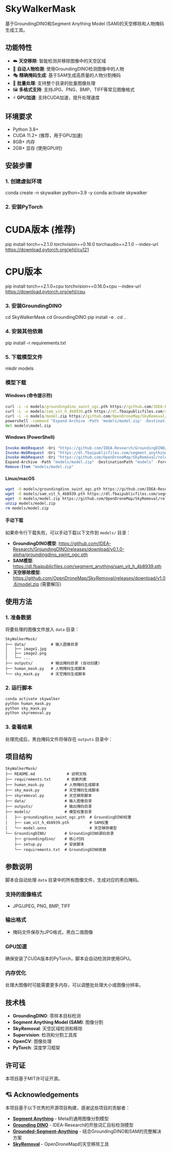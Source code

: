 # SkyWalkerMask
基于GroundingDINO和Segment Anything Model (SAM)的天空移除和人物掩码生成工具。

## 功能特性
- ☁️ **天空移除**: 智能检测并移除图像中的天空区域
- 🎯 **自动人物检测**: 使用GroundingDINO检测图像中的人物
- 🎭 **精确掩码生成**: 基于SAM生成高质量的人物分割掩码
- 📁 **批量处理**: 支持整个目录的批量图像处理
- 🖼️ **多格式支持**: 支持JPG、PNG、BMP、TIFF等常见图像格式
- ⚡ **GPU加速**: 支持CUDA加速，提升处理速度

## 环境要求
- Python 3.8+
- CUDA 11.2+ (推荐，用于GPU加速)
- 8GB+ 内存
- 2GB+ 显存 (使用GPU时)

## 安装步骤
### 1. 创建虚拟环境
conda create -n skywalker python=3.9 -y
conda activate skywalker

### 2. 安装PyTorch
# CUDA版本 (推荐)
pip install torch==2.1.0 torchvision==0.16.0 torchaudio==2.1.0 --index-url https://download.pytorch.org/whl/cu121
# CPU版本
pip install torch==2.1.0+cpu torchvision==0.16.0+cpu --index-url https://download.pytorch.org/whl/cpu

### 3. 安装GroundingDINO
cd SkyWalkerMask
cd GroundingDINO
pip install -e .
cd ..

### 4. 安装其他依赖
pip install -r requirements.txt

### 5. 下载模型文件
mkdir models

### 模型下载
#### Windows (命令提示符)
```cmd
curl -L -o models/groundingdino_swint_ogc.pth https://github.com/IDEA-Research/GroundingDINO/releases/download/v0.1.0-alpha/groundingdino_swint_ogc.pth
curl -L -o models/sam_vit_h_4b8939.pth https://dl.fbaipublicfiles.com/segment_anything/sam_vit_h_4b8939.pth
curl -L -o models/model.zip https://github.com/OpenDroneMap/SkyRemoval/releases/download/v1.0.6/model.zip
powershell -command "Expand-Archive -Path 'models/model.zip' -DestinationPath 'models' -Force"
del models\model.zip
```

#### Windows (PowerShell)
```powershell
Invoke-WebRequest -Uri "https://github.com/IDEA-Research/GroundingDINO/releases/download/v0.1.0-alpha/groundingdino_swint_ogc.pth" -OutFile "models/groundingdino_swint_ogc.pth"
Invoke-WebRequest -Uri "https://dl.fbaipublicfiles.com/segment_anything/sam_vit_h_4b8939.pth" -OutFile "models/sam_vit_h_4b8939.pth"
Invoke-WebRequest -Uri "https://github.com/OpenDroneMap/SkyRemoval/releases/download/v1.0.6/model.zip" -OutFile "models/model.zip"
Expand-Archive -Path "models/model.zip" -DestinationPath "models" -Force
Remove-Item "models/model.zip"
```

#### Linux/macOS
```bash
wget -O models/groundingdino_swint_ogc.pth https://github.com/IDEA-Research/GroundingDINO/releases/download/v0.1.0-alpha/groundingdino_swint_ogc.pth
wget -O models/sam_vit_h_4b8939.pth https://dl.fbaipublicfiles.com/segment_anything/sam_vit_h_4b8939.pth
wget -O models/model.zip https://github.com/OpenDroneMap/SkyRemoval/releases/download/v1.0.6/model.zip
unzip models/model.zip
rm models/model.zip
```

#### 手动下载
如果命令行下载失败，可以手动下载以下文件到 `models/` 目录：

- **GroundingDINO模型**: https://github.com/IDEA-Research/GroundingDINO/releases/download/v0.1.0-alpha/groundingdino_swint_ogc.pth
- **SAM模型**: https://dl.fbaipublicfiles.com/segment_anything/sam_vit_h_4b8939.pth
- **天空移除模型**: https://github.com/OpenDroneMap/SkyRemoval/releases/download/v1.0.6/model.zip (需要解压)


## 使用方法
### 1. 准备数据

将要处理的图像文件放入 `data` 目录：

```
SkyWalkerMask/
├── data/           # 输入图像目录
│   ├── image1.jpg
│   ├── image2.png
│   └── ...
├── outputs/        # 输出掩码目录 (自动创建)
├── human_mask.py   # 人物掩码生成脚本
└── sky_mask.py     # 天空掩码生成脚本
```

### 2. 运行脚本
```bash
conda activate skywalker
python human_mask.py
python sky_mask.py
python skyremoval.py
```

### 3. 查看结果
处理完成后，黑白掩码文件将保存在 `outputs` 目录中：


## 项目结构
```
SkyWalkerMask/
├── README.md              # 说明文档
├── requirements.txt       # 依赖列表
├── human_mask.py         # 人物掩码生成脚本
├── sky_mask.py           # 天空掩码生成脚本
├── skyremoval.py         # 天空移除脚本
├── data/                 # 输入图像目录
├── outputs/              # 输出掩码目录
├── models/               # 模型权重目录
│   ├── groundingdino_swint_ogc.pth  # GroundingDINO权重
│   ├── sam_vit_h_4b8939.pth         # SAM权重
│   └── model.onnx                   # 天空移除模型
└── GroundingDINO/        # GroundingDINO源码目录
    ├── groundingdino/    # 核心代码
    ├── setup.py          # 安装脚本
    └── requirements.txt  # GroundingDINO依赖
```

## 参数说明
脚本会自动处理 `data` 目录中的所有图像文件，生成对应的黑白掩码。

### 支持的图像格式
- JPG/JPEG, PNG, BMP, TIFF

### 输出格式
- 掩码文件保存为JPG格式，黑白二值图像

### GPU加速
确保安装了CUDA版本的PyTorch，脚本会自动检测并使用GPU。

### 内存优化
处理大图像时可能需要更多内存，可以调整批处理大小或图像分辨率。

## 技术栈
- **GroundingDINO**: 零样本目标检测
- **Segment Anything Model (SAM)**: 图像分割
- **SkyRemoval**: 天空区域检测和移除
- **Supervision**: 检测和分割工具库
- **OpenCV**: 图像处理
- **PyTorch**: 深度学习框架

## 许可证
本项目基于MIT许可证开源。

## 💘 Acknowledgements
本项目基于以下优秀的开源项目构建，感谢这些项目的贡献者：
- **[Segment Anything](https://github.com/facebookresearch/segment-anything)** - Meta的通用图像分割模型
- **[Grounding DINO](https://github.com/IDEA-Research/GroundingDINO)** - IDEA-Research的开放词汇目标检测模型
- **[Grounded-Segment-Anything](https://github.com/IDEA-Research/Grounded-Segment-Anything)** - 结合GroundingDINO和SAM的完整解决方案
- **[SkyRemoval](https://github.com/OpenDroneMap/SkyRemoval)** - OpenDroneMap的天空移除工具
